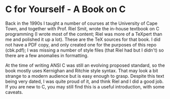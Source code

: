 # C for Yourself - A Book on C

Back in the 1990s I taught a number of courses at the University of Cape Town, and together with Prof. Riel Smit, wrote the in-house
textbook on C programming (I wrote most of the content; Riel was more of a TeXpert than me and polished it up a lot).
These are the TeX sources for that book. I did not have a PDF copy, and only created one for the purposes of 
this repo (cbk.pdf); I was missing a number of style files (that Riel had but I didn't) so there are a few anomalies in formatting.

At the time of writing ANSI C was still an evolving proposed standard, so the book mostly uses Kernighan and Ritchie style syntax.
That may look a bit strange to a modern audience but is easy enough to grasp. Despite this text being very dated, I was quite proud
of it, and think Riel and I did a good job. If you are new to C, you may still find this is a useful introduction, with some caveats.
